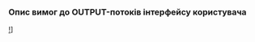 ### Опис вимог до OUTPUT-потоків інтерфейсу користувача

[!](https://github.com/oleksandrblazhko/ai202-barkar/blob/oleksandrblazhko/ai202-barkar_with_laboratory_work_3/1.4-FuncNonFuncRequirements/1.4.4-NFRUserInterfaceOUTPUT/Everdance.jpg)]
